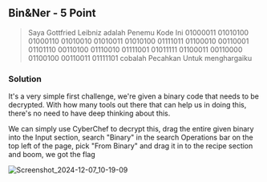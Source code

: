 ## Bin&Ner - 5 Point
> Saya Gottfried Leibniz adalah Penemu Kode Ini 01000011 01010100 01000110 01010010 01010011 01010100 01111011 01100010 00110001 01101110 00110100 01110010 01111001 01011111 01100011 00110000 01100100 00110011 01111101 cobalah Pecahkan Untuk menghargaiku
### Solution
It's a very simple first challenge, we're given a binary code that needs to be decrypted. With how many tools out there that can help us in doing this, there's no need to have deep thinking about this.

We can simply use CyberChef to decrypt this, drag the entire given binary into the Input section, search "Binary" in the search Operations bar on the top left of the page, pick "From Binary" and drag it in to the recipe section and boom, we got the flag

![Screenshot_2024-12-07_10-19-09](https://github.com/user-attachments/assets/89b8aeba-7ffd-49d3-bf33-3a95d79168fb)
